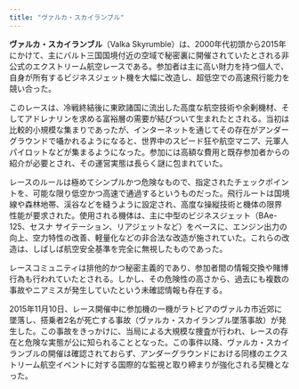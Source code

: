 ```yaml
---
title: "ヴァルカ・スカイランブル"
---
```


**ヴァルカ・スカイランブル**（Valka Skyrumble）は、2000年代初頭から2015年にかけて、主にバルト三国国境付近の空域で秘密裏に開催されていたとされる非公式のエクストリーム航空レースである。参加者は主に高い財力を持つ個人で、自身が所有するビジネスジェット機を大幅に改造し、超低空での高速飛行能力を競い合った。

このレースは、冷戦終結後に東欧諸国に流出した高度な航空技術や余剰機材、そしてアドレナリンを求める富裕層の需要が結びついて生まれたとされる。当初は比較的小規模な集まりであったが、インターネットを通じてその存在がアンダーグラウンドで囁かれるようになると、世界中のスピード狂や航空マニア、元軍人パイロットなどが集まるようになった。参加には高額な費用と既存参加者からの紹介が必要とされ、その運営実態は長らく謎に包まれていた。

レースのルールは極めてシンプルかつ危険なもので、指定されたチェックポイントを、可能な限り低空かつ高速で通過するというものだった。飛行ルートは国境線や森林地帯、渓谷などを縫うように設定され、高度な操縦技術と機体の限界性能が要求された。使用される機体は、主に中型のビジネスジェット（BAe-125、セスナ サイテーション、リアジェットなど）をベースに、エンジン出力の向上、空力特性の改善、軽量化などの非合法な改造が施されていた。これらの改造は、しばしば航空安全基準を完全に無視したものであった。

レースコミュニティは排他的かつ秘密主義的であり、参加者間の情報交換や賭博行為も行われていたとされる。しかし、その危険性の高さから、過去にも複数の事故やニアミスが発生していたという未確認情報も存在する。

2015年11月10日、レース開催中に参加機の一機がラトビアのヴァルカ市近郊に墜落し、搭乗者2名が死亡する事故（ヴァルカ・スカイランブル墜落事故）が発生した。この事故をきっかけに、当局による大規模な捜査が行われ、レースの存在と危険な実態が公に知られることとなった。この事件以降、ヴァルカ・スカイランブルの開催は確認されておらず、アンダーグラウンドにおける同様のエクストリーム航空イベントに対する国際的な監視と取り締まりが強化される契機となった。